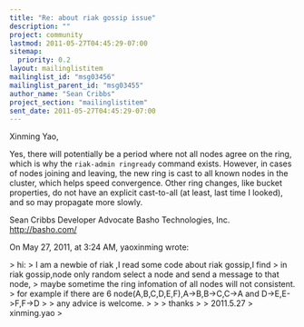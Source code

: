 ```yaml
---
title: "Re: about riak gossip issue"
description: ""
project: community
lastmod: 2011-05-27T04:45:29-07:00
sitemap:
  priority: 0.2
layout: mailinglistitem
mailinglist_id: "msg03456"
mailinglist_parent_id: "msg03455"
author_name: "Sean Cribbs"
project_section: "mailinglistitem"
sent_date: 2011-05-27T04:45:29-07:00
---
```



Xinming Yao,

Yes, there will potentially be a period where not all nodes agree on the ring, 
which is why the `riak-admin ringready` command exists. However, in cases of 
nodes joining and leaving, the new ring is cast to all known nodes in the 
cluster, which helps speed convergence. Other ring changes, like bucket 
properties, do not have an explicit cast-to-all (at least, last time I looked), 
and so may propagate more slowly.

Sean Cribbs 
Developer Advocate
Basho Technologies, Inc.
http://basho.com/

On May 27, 2011, at 3:24 AM, yaoxinming wrote:

&gt; hi:
&gt; I am a newbie of riak ,I read some code about riak gossip,I find
&gt; in riak gossip,node only random select a node and send a message to that node,
&gt; maybe sometime the ring infomation of all nodes will not consistent.
&gt; for example if there are 6 node(A,B,C,D,E,F),A-&gt;B,B-&gt;C,C-&gt;A and D-&gt;E,E-&gt;F,F-&gt;D
&gt; 
&gt; any advice is welcome.
&gt; 
&gt; 
&gt; thanks
&gt; 
&gt; 2011.5.27
&gt; xinming.yao
&gt; 

